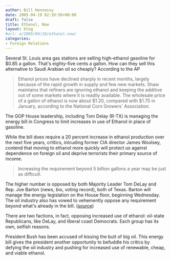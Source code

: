 ```yaml
---
author: Bill Hennessy
date: 2005-04-19 02:39:56+00:00
draft: false
title: Ethanol, Now
layout: blog
#url: e/2005/04/18/ethanol-now/
categories:
- Foreign Relations
---
```


Several St. Louis area gas stations are selling high-ethanol gasoline for $0.85 a gallon.  That's eighty-five cents a gallon.  How can they sell this alternative to Saudi Arabian oil so cheaply?  According to the AP



> Ethanol prices have declined sharply in recent months, largely because of the rapid growth in supply and few new markets. Shaw maintains that refiners are ignoring ethanol and keeping the additive out of some markets where it is readily available. The wholesale price of a gallon of ethanol is now about $1.20, compared with $1.75 in January, according to the National Corn Growers' Association.



The GOP House leadership, including Tom Delay (R-TX) is managing the energy bill in Congress to limit increases in use of Ethanol in place of gasoline.

While the bill does require a 20 percent increase in ethanol production over the next five years, crtitics, inlcuding former CIA director James Woolsey, contend that moving to ethanol more quickly will protect us against dependence on foreign oil and deprive terrorists their primary source of income.



> Increasing the requirement beyond 5 billion gallons a year may be just as difficult.

The higher number is opposed by both Majority Leader Tom DeLay and Rep. Joe Barton (news, bio, voting record), both of Texas. Barton will manage the energy legislation on the House floor, beginning Wednesday. The oil industry also has vowed to vehemently oppose any requirement beyond what's already in the bill.  ([source](https://story.news.yahoo.com/news?tmpl=story&cid=512&ncid=753&e=2&u=/ap/20050419/ap_on_go_co/more_ethanol))



There are two factions, in fact, opposing increased use of ethanol:  oil-state Republicans, like DeLay, and liberal coast Democrats.  Each group has its own, selfish reasons.

President Bush has been accused of kissing the butt of big oil.  This energy bill gives the president another opportunity to befuddle his critics by defying the oil industry and pushing for increased use of renewable, cheap, and viable ethanol.


